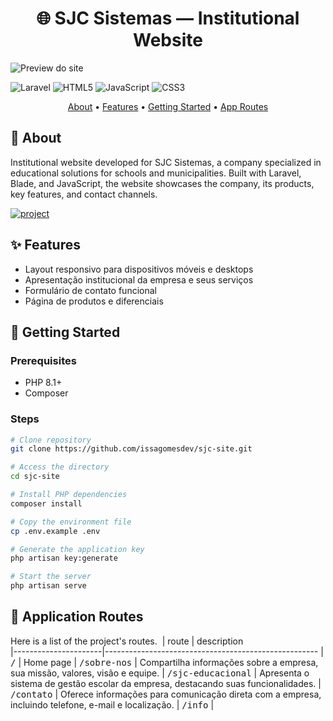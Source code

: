 [LARAVEL__BADGE]: https://img.shields.io/badge/laravel-%23FF2D20.svg?style=for-the-badge&logo=laravel&logoColor=white
[JAVASCRIPT__BADGE]: https://img.shields.io/badge/Javascript-000?style=for-the-badge&logo=javascript
[HTML5__BADGE]: https://img.shields.io/badge/html5-%23E34F26.svg?style=for-the-badge&logo=html5&logoColor=white
[CSS3__BADGE]: https://img.shields.io/badge/css3-%231572B6.svg?style=for-the-badge&logo=css3&logoColor=white
[PROJECT__BADGE]: https://img.shields.io/badge/📱Visit_this_project-000?style=for-the-badge&logo=project
[PROJECT__URL]: https://sjc.byissa.tech

<h1 align="center" style="font-weight: bold;">🌐 SJC Sistemas — Institutional Website </h1>


![Preview do site](https://sjc.byissa.tech/imagens/preview.png)

![Laravel][LARAVEL__BADGE] ![HTML5][HTML5__BADGE] ![JavaScript][JAVASCRIPT__BADGE] ![CSS3][CSS3__BADGE]

<p align="center">
    <a href="#about">About</a> •
    <a href="#features">Features</a> •
    <a href="#started">Getting Started</a> •
    <a href="#routes">App Routes</a>
</p>


<h2 id="about">📌 About</h2>

<p> Institutional website developed for SJC Sistemas, a company specialized in educational solutions for schools and municipalities. Built with Laravel, Blade, and JavaScript, the website showcases the company, its products, key features, and contact channels.</p>

[![project][PROJECT__BADGE]][PROJECT__URL]

<h2 id="features">✨ Features</h2>

- Layout responsivo para dispositivos móveis e desktops
- Apresentação institucional da empresa e seus serviços
- Formulário de contato funcional
- Página de produtos e diferenciais

<h2 id="started">🚀 Getting Started</h2>

<h3> Prerequisites </h3>

- PHP 8.1+
- Composer

<h3> Steps </h3>

```bash
# Clone repository
git clone https://github.com/issagomesdev/sjc-site.git

# Access the directory
cd sjc-site

# Install PHP dependencies
composer install

# Copy the environment file
cp .env.example .env

# Generate the application key
php artisan key:generate

# Start the server
php artisan serve
```

<h2 id="routes">📍 Application Routes</h2>

Here is a list of the project's routes.
​
| route               | description                                          
|----------------------|-----------------------------------------------------
| <kbd>/</kbd>     | Home page
| <kbd>/sobre-nos</kbd>     | Compartilha informações sobre a empresa, sua missão, valores, visão e equipe.
| <kbd>/sjc-educacional</kbd>     | Apresenta o sistema de gestão escolar da empresa, destacando suas funcionalidades.
| <kbd>/contato</kbd>     | Oferece informações para comunicação direta com a empresa, incluindo telefone, e-mail e localização.
| <kbd>/info</kbd>     | 



